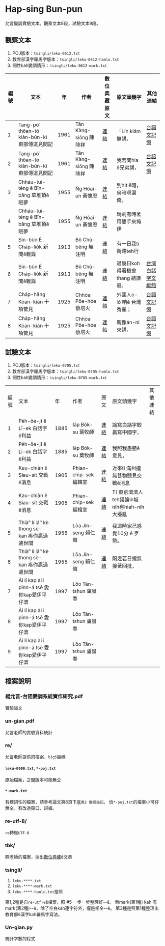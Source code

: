 # Hap-sing Bun-pun
允言變調實驗文本。觀察文本8段，試驗文本9段。

## 觀察文本
1. POJ版本：`tsingli/leku-0612.txt`
2. 教育部漢字羅馬字版本：`tsingli/leku-0612-hanlo.txt`
2. 詞性kah變調情形：`tsingli/leku-0612-mark.txt`

| 編號 | 文本                            | 年    | 作者               | 數位典藏原文                                                             | 原文頭幾字                 | 其他連結                                                                          | 
|----|-------------------------------|------|------------------|----------------------------------------------------------------|----------------------|-------------------------------------------------------------------------------| 
| 1  | Tang-pō͘ thôan-tō kiàn-bûn-kì 東部傳道見聞記 | 1961 | Tân Kàng-siông 陳降祥  | [連結](http://ip194097.ntcu.edu.tw/nmtl/dadwt/thak.asp?id=975)  | 「Lín kiám無講，         | [台語文記憶](http://ip194097.ntcu.edu.tw/memory/tgb/thak.asp?id=929&page=3)                 | 
| 2  | Tang-pō͘ thôan-tō kiàn-bûn-kì 東部傳道見聞記| 1961 | Tân Kàng-siông 陳降祥  | [連結](http://ip194097.ntcu.edu.tw/nmtl/dadwt/thak.asp?id=975) | 我若問hia ê兄弟講，         | [台語文記憶](http://ip194097.ntcu.edu.tw/memory/tgb/thak.asp?id=929&page=10)                | 
| 3  | Chháu-tui-téng ê Bîn-bāng 草堆頂ê眠夢    | 1955 | N̂g Hôai-un 黃懷恩     | [連結](http://ip194097.ntcu.edu.tw/nmtl/dadwt/thak.asp?id=781)         | 到hit ē暗，烏暗暝逼倚，              |                                                                               | 
| 4  | Chháu-tui-téng ê Bîn-bāng 草堆頂ê眠夢    | 1955 | N̂g Hôai-un 黃懷恩     | [連結](http://ip194097.ntcu.edu.tw/nmtl/dadwt/thak.asp?id=781)         | 瑪莉有時著用雙手來掩伊          |                                                                               | 
| 5  | Sin-bûn Ê Cha̍p-lio̍k 新聞ê雜錄        | 1913 | Bô Chù-bêng  無注明 | [連結](http://ip194097.ntcu.edu.tw/nmtl/dadwt/thak.asp?id=307)         | 有一日我tī 街路teh行        |                                                                               | 
| 6  | Sin-bûn Ê Cha̍p-lio̍k 新聞ê雜錄        | 1913 | Bô Chù-bêng  無注明 | [連結](http://ip194097.ntcu.edu.tw/nmtl/dadwt/thak.asp?id=309)         | 過幾日koh得著機會thang 結謙遜、 | [台灣白話字文獻館](http://pojbh.lib.ntnu.edu.tw/script/src-3311.htm)                              | 
| 7  | Cha̍p-hāng Kóan-kiàn 十項管見         | 1925 |  Chhòa Pôe-hóe 蔡培火  | [連結](http://ip194097.ntcu.edu.tw/nmtl/dadwt/thak.asp?id=314)         | 外國人o-ló 咱ê 台灣秀麗；     | [台語文記憶](http://ip194097.ntcu.edu.tw/Memory/TGB/thak.asp?id=881&page=8) | 
| 8  | Cha̍p-hāng Kóan-kiàn 十項管見         | 1925 |  Chhòa Pôe-hóe 蔡培火  | [連結](http://ip194097.ntcu.edu.tw/nmtl/dadwt/thak.asp?id=314)         | 親像án-ni來講，           | [台語文記憶](http://ip194097.ntcu.edu.tw/Memory/TGB/thak.asp?id=881&page=10) | 

## 試驗文本
1. POJ版本：`tsingli/leku-0705.txt`
2. 教育部漢字羅馬字版本：`tsingli/leku-0705-hanlo.txt`
2. 詞性kah變調情形：`tsingli/leku-0705-mark.txt`

|    |                                      |      |                      |                                                        |                                   |      | 
|----|--------------------------------------|------|----------------------|--------------------------------------------------------|-----------------------------------|------| 
| 編號 | 文本                                   | 年    | 作者                   | 原文                                                     | 原文頭幾字                             | 其他連結 | 
| 1  | Pe̍h-ōe-jī ê Lī-ek  白話字ê利益           | 1885 | Ia̍p Bo̍k-su  葉牧師    | [連結](http://ip194097.ntcu.edu.tw/nmtl/dadwt/thak.asp?id=1)   | 論寫白話字較贏寫中國字，                      |      | 
| 2  | Pe̍h-ōe-jī ê Lī-ek  白話字ê利益           | 1885 | Ia̍p Bo̍k-su  葉牧師    | [連結](http://ip194097.ntcu.edu.tw/nmtl/dadwt/thak.asp?id=1)   | 我照我愚戇ê意見，                         |      | 
| 3  |  Kau-chiàn ê Siau-sit  交戰ê消息         | 1905 | Phian-chi̍p-sek  編輯室 | [連結](http://ip194097.ntcu.edu.tw/nmtl/dadwt/thak.asp?id=254) | 近來tī 滿州攏無甚物聽見交戰ê消息                |      | 
| 4  |  Kau-chiàn ê Siau-sit  交戰ê消息         | 1905 | Phian-chi̍p-sek  編輯室 | [連結](http://ip194097.ntcu.edu.tw/nmtl/dadwt/thak.asp?id=254) | Tī 東京濟濟人teh議論in城ni̍h有hiah-ni̍h大擾亂 |      | 
| 5  | Thiàⁿ lí iâⁿ kè thong sè-kan 疼你贏過通世間 | 1955 | Lōa Jîn-seng  賴仁聲    | [連結](http://ip194097.ntcu.edu.tw/nmtl/dadwt/thak.asp?id=777) | 我這時家己感覺10分 ê 歹勢。                  |      | 
| 6  | Thiàⁿ lí iâⁿ kè thong sè-kan 疼你贏過通世間 | 1955 | Lōa Jîn-seng  賴仁聲    | [連結](http://ip194097.ntcu.edu.tw/nmtl/dadwt/thak.asp?id=777) | 隔幾若日攏無接著回批，                       |      | 
| 7  | Ài lí kap ài i pînn-á tsē 愛你kap愛伊平仔濟 | 1997 |  Lôo Tān-tshun 盧誕春   |                                                        |                                   |      | 
| 8  | Ài lí kap ài i pînn-á tsē 愛你kap愛伊平仔濟 | 1997 |  Lôo Tān-tshun 盧誕春   |                                                        |                                   |      | 
| 9  | Ài lí kap ài i pînn-á tsē 愛你kap愛伊平仔濟 | 1997 |  Lôo Tān-tshun 盧誕春   |                                                        |                                   |      | 



## 檔案說明
### 楊允言-台語變調系統實作研究.pdf
實驗論文

### un-gian.pdf
允言老師的實驗資料統計

### re/
允言老師提供的檔案，`big5`編碼

#### `leku-0000.txt`, `*-poj.txt`
原始檔案，之間版本可能無仝

#### `*-mark.txt`
有標詞性的檔案，請參考論文第8頁下底`表2 變調註記`。
佮`*-poj.txt`的檔案小可仔無仝，有改過腔口、詞綴。

### re-utf-8/
`re`轉做`UTF-8`

### tbk/
照老師的檔案，揣出[數位典藏](https://github.com/Taiwanese-Corpus/nmtl_2006_dadwt)ê文章

### tsingli/
1. `leku-****.txt`
2. `leku-****-mark.txt`
3. `leku-****-hanlo.txt`是照

第1,2種是自`re-utf-8`ê檔案，照 #5 一步一步整理好--ê。
無mark(第1種) kah 有mark(第2種)--ê，除了空白kah連字符外，攏是相仝--ê。
第3種是照第1種整理出教育部ê漢字kah羅馬字寫法。

### Un-gian.py
統計字數的程式

